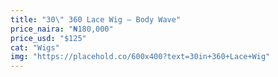 ```yaml
---
title: "30\" 360 Lace Wig – Body Wave"
price_naira: "₦180,000"
price_usd: "$125"
cat: "Wigs"
img: "https://placehold.co/600x400?text=30in+360+Lace+Wig"
---
```

